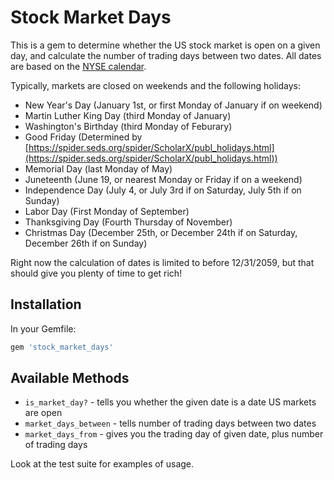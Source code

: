 # Stock Market Days

This is a gem to determine whether the US stock market is open on a given day, and calculate the number of trading
days between two dates. All dates are based on the [NYSE calendar](https://www.nyse.com/markets/hours-calendars).

Typically, markets are closed on weekends and the following holidays:

* New Year's Day (January 1st, or first Monday of January if on weekend)
* Martin Luther King Day (third Monday of January)
* Washington's Birthday (third Monday of Feburary)
* Good Friday (Determined by [https://spider.seds.org/spider/ScholarX/publ_holidays.html](https://spider.seds.org/spider/ScholarX/publ_holidays.html))
* Memorial Day (last Monday of May)
* Juneteenth (June 19, or nearest Monday or Friday if on a weekend)
* Independence Day (July 4, or July 3rd if on Saturday, July 5th if on Sunday)
* Labor Day (First Monday of September)
* Thanksgiving Day (Fourth Thursday of November)
* Christmas Day (December 25th, or December 24th if on Saturday, December 26th if on Sunday) 

Right now the calculation of dates is limited to before 12/31/2059, but that should give you plenty of time
to get rich!

## Installation

In your Gemfile:

```ruby
gem 'stock_market_days'
```

## Available Methods

* `is_market_day?` - tells you whether the given date is a date US markets are open
* `market_days_between` - tells number of trading days between two dates
* `market_days_from` - gives you the trading day of given date, plus number of trading days 


Look at the test suite for examples of usage.